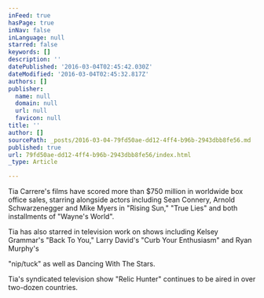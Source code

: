 ```yaml
---
inFeed: true
hasPage: true
inNav: false
inLanguage: null
starred: false
keywords: []
description: ''
datePublished: '2016-03-04T02:45:42.030Z'
dateModified: '2016-03-04T02:45:32.817Z'
authors: []
publisher:
  name: null
  domain: null
  url: null
  favicon: null
title: ''
author: []
sourcePath: _posts/2016-03-04-79fd50ae-dd12-4ff4-b96b-2943dbb8fe56.md
published: true
url: 79fd50ae-dd12-4ff4-b96b-2943dbb8fe56/index.html
_type: Article

---
```

Tia Carrere's films have scored more than $750 million in
worldwide box office sales, starring alongside actors including Sean Connery,
Arnold Schwarzenegger and Mike Myers in "Rising Sun," "True Lies" and both
installments of "Wayne's World".

Tia has also starred in television work on shows including
Kelsey Grammar's "Back To You," Larry David's "Curb Your Enthusiasm" and Ryan
Murphy's

"nip/tuck" as well as Dancing With The Stars.

Tia's syndicated television show "Relic Hunter" continues to
be aired in over two-dozen countries.